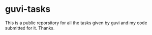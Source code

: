 # guvi-tasks
This is a public reporsitory for all the tasks given by guvi and my code submitted for it. Thanks.
